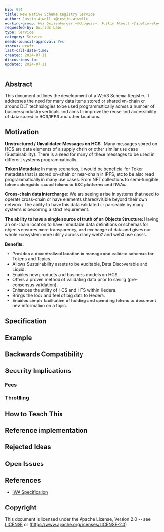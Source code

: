 ```yaml
---
hip: 994
title: New Native Schema Registry Service
author: Justin Atwell <@justin-atwell>
working-group: Wes Geisenberger <@dubgeis>, Justin Atwell <@justin-atwell>, Cyndy Montgomery <@dontknowityet>
requested-by: Swirlds Labs
type: Service
category: Service
needs-council-approval: Yes
status: Draft
last-call-date-time: 
created: 2024-07-11
discussions-to: 
updated: 2024-07-11
---
```


## Abstract

This document outlines the development of a Web3 Schema Registry. It addresses the need for many data items stored or shared on-chain or around DLT technologies to be used programmatically across a number of business/industry verticals and aims to improve the reuse and accessibility of data stored in HCS/IPFS and other locations.

## Motivation

**Unstructured / Unvalidated Messages on HCS :** Many messages stored on HCS are data elements of a supply chain or other similar use case (Sustainability). There is a need for many of these messages to be used in different systems programmatically.

**Token Metadata:** In many scenarios, it would be beneficial for Token metadata that is stored on-chain or near-chain in IPFS, etc to be also read programmatically in many use cases. From NFT collections to semi-fungible tokens alongside issued tokens to ESG platforms and RWAs.

**Cross-chain data interchange:** We are seeing a rise in systems that need to operate cross-chain or have elements shared/visible beyond their own network. The ability to have this data validated or parseable by many systems is becoming a strict requirement.

**The ability to have a single source of truth of an Objects Structure:** Having an on-chain location to have immutable data definitions or schemas for objects ensures more transparency, and exchange of data and gives our whole ecosystem more utility across many web2 and web3 use cases.

**Benefits:**

* Provides a decentralized location to manage and validate schemas for Tokens and Topics.
* Allows Sustainability assets to be Auditable, Data Discoverable and Liquid.
* Enables new products and business models on HCS.
* Offers a proven method of validating data prior to saving (pre-consensus validation).
* Enhances the utility of HCS and HTS within Hedera.
* Brings the look and feel of big data to Hedera.
* Enables simple facilitation of holding and spending tokens to document new information on a topic.


## Specification



## Example

## Backwards Compatibility



## Security Implications

### Fees



### Throttling



## How to Teach This



## Reference implementation



## Rejected Ideas



## Open Issues


## References

- [IWA Specification](https://github.com/InterWorkAlliance/TokenTaxonomyFramework/blob/main/token-taxonomy.md)

## Copyright
This document is licensed under the Apache License, Version 2.0 -- see [LICENSE](../LICENSE) or (https://www.apache.org/licenses/LICENSE-2.0)
